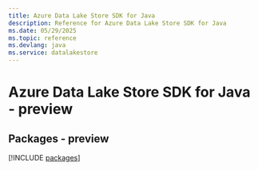 ```yaml
---
title: Azure Data Lake Store SDK for Java
description: Reference for Azure Data Lake Store SDK for Java
ms.date: 05/29/2025
ms.topic: reference
ms.devlang: java
ms.service: datalakestore
---
```

# Azure Data Lake Store SDK for Java - preview
## Packages - preview
[!INCLUDE [packages](data-lake-store-index.md)]